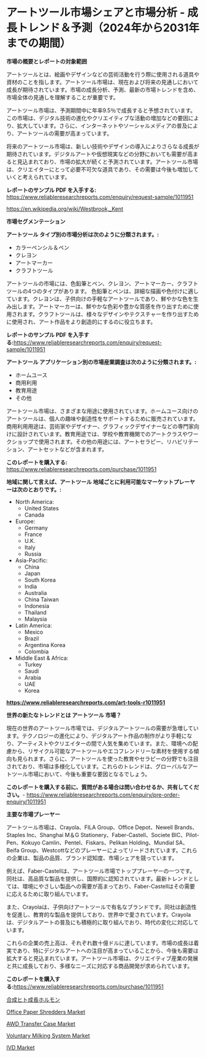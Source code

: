 <p><h1>アートツール市場シェアと市場分析 - 成長トレンド＆予測（2024年から2031年までの期間）</h1></p><p><strong>市場の概要とレポートの対象範囲</strong></p>
<p><p>アートツールとは、絵画やデザインなどの芸術活動を行う際に使用される道具や資材のことを指します。アートツール市場は、現在および将来の見通しにおいて成長が期待されています。市場の成長分析、予測、最新の市場トレンドを含め、市場全体の見通しを理解することが重要です。</p><p>アートツール市場は、予測期間中に年率9.5％で成長すると予想されています。この市場は、デジタル技術の進化やクリエイティブな活動の増加などの要因により、拡大しています。さらに、インターネットやソーシャルメディアの普及により、アートツールの需要が高まっています。</p><p>将来のアートツール市場は、新しい技術やデザインの導入によりさらなる成長が期待されています。デジタルアートや仮想現実などの分野においても需要が高まると見込まれており、市場の拡大が続くと予測されています。アートツール市場は、クリエイターにとって必要不可欠な道具であり、その需要は今後も増加していくと考えられています。</p></p>
<p><strong>レポートのサンプル PDF を入手する:</strong> <a href="https://www.reliableresearchreports.com/enquiry/request-sample/1011951">https://www.reliableresearchreports.com/enquiry/request-sample/1011951</a></p>
<p><a href="https://en.wikipedia.org/wiki/Westbrook,_Kent">https://en.wikipedia.org/wiki/Westbrook,_Kent</a></p>
<p><strong>市場セグメンテーション</strong></p>
<p><strong>アートツール タイプ別の市場分析は次のように分類されます。:</strong></p>
<p><ul><li>カラーペンシル＆ペン</li><li>クレヨン</li><li>アートマーカー</li><li>クラフトツール</li></ul></p>
<p><p>アートツールの市場には、色鉛筆とペン、クレヨン、アートマーカー、クラフトツールの4つのタイプがあります。 色鉛筆とペンは、詳細な描画や色付けに適しています。クレヨンは、子供向けの手軽なアートツールであり、鮮やかな色を生み出します。アートマーカーは、鮮やかな色彩や豊かな質感を作り出すために使用されます。クラフトツールは、様々なデザインやテクスチャーを作り出すために使用され、アート作品をより創造的にするのに役立ちます。</p></p>
<p><strong>レポートのサンプル PDF を入手する:</strong><a href="https://www.reliableresearchreports.com/enquiry/request-sample/1011951">https://www.reliableresearchreports.com/enquiry/request-sample/1011951</a></p>
<p><strong> アートツール アプリケーション別の市場産業調査は次のように分類されます。:</strong></p>
<p><ul><li>ホームユース</li><li>商用利用</li><li>教育用途</li><li>その他</li></ul></p>
<p><p>アートツール市場は、さまざまな用途に使用されています。ホームユース向けのアートツールは、個人の趣味や創造性をサポートするために販売されています。商用利用用途は、芸術家やデザイナー、グラフィックデザイナーなどの専門家向けに設計されています。教育用途では、学校や教育機関でのアートクラスやワークショップで使用されます。その他の用途には、アートセラピー、リハビリテーション、アートセットなどが含まれます。</p></p>
<p><strong>このレポートを購入する:</strong> <a href="https://www.reliableresearchreports.com/purchase/1011951">https://www.reliableresearchreports.com/purchase/1011951</a></p>
<p><strong>地域に関して言えば、アートツール 地域ごとに利用可能なマーケットプレーヤーは次のとおりです。:</strong></p>
<p><ul>
    <li>
        North America:
        <ul>
            <li>United States</li>
            <li>Canada</li>
        </ul>
    </li>
    <li>
        Europe:
        <ul>
            <li>Germany</li>
            <li>France</li>
            <li>U.K.</li>
            <li>Italy</li>
            <li>Russia</li>
        </ul>
    </li>
    <li>
        Asia-Pacific:
        <ul>
            <li>China</li>
            <li>Japan</li>
            <li>South Korea</li>
            <li>India</li>
            <li>Australia</li>
            <li>China Taiwan</li>
            <li>Indonesia</li>
            <li>Thailand</li>
            <li>Malaysia</li>
        </ul>
    </li>
    <li>
        Latin America:
        <ul>
            <li>Mexico</li>
            <li>Brazil</li>
            <li>Argentina Korea</li>
            <li>Colombia</li>
        </ul>
    </li>
    <li>
        Middle East & Africa:
        <ul>
            <li>Turkey</li>
            <li>Saudi</li>
            <li>Arabia</li>
            <li>UAE</li>
            <li>Korea</li>
        </ul>
    </li>
    </ul></p>
<p><strong><a href="https://www.reliableresearchreports.com/art-tools-r1011951">https://www.reliableresearchreports.com/art-tools-r1011951</a></strong></p>
<p><strong>世界の新たなトレンドとは アートツール 市場？</strong></p>
<p><p>現在の世界のアートツール市場では、デジタルアートツールの需要が急増しています。テクノロジーの進化により、デジタルアート作品の制作がより手軽になり、アーティストやクリエイターの間で人気を集めています。また、環境への配慮から、リサイクル可能なアートツールやエコフレンドリーな素材を使用する傾向も見られます。さらに、アートツールを使った教育やセラピーの分野でも注目されており、市場は多様化しています。これらのトレンドは、グローバルなアートツール市場において、今後も重要な要因となるでしょう。</p></p>
<p><strong>このレポートを購入する前に、質問がある場合は問い合わせるか、共有してください。</strong>- <a href="https://www.reliableresearchreports.com/enquiry/pre-order-enquiry/1011951">https://www.reliableresearchreports.com/enquiry/pre-order-enquiry/1011951</a></p>
<p><strong>主要な市場プレーヤー</strong></p>
<p><p>アートツール市場は、Crayola、FILA Group、Office Depot、Newell Brands、Staples Inc、Shanghai M＆G Stationery、Faber-Castell、Societe BIC、Pilot-Pen、Kokuyo Camlin、Pentel、Fiskars、Pelikan Holding、Mundial SA、Beifa Group、Westcottなどのプレーヤーによってリードされています。これらの企業は、製品の品質、ブランド認知度、市場シェアを競っています。</p><p>例えば、Faber-Castellは、アートツール市場でトッププレーヤーの一つです。同社は、高品質な製品を提供し、国際的に認知されています。最新トレンドとしては、環境にやさしい製品への需要が高まっており、Faber-Castellはその需要に応えるために取り組んでいます。</p><p>また、Crayolaは、子供向けアートツールで有名なブランドです。同社は創造性を促進し、教育的な製品を提供しており、世界中で愛されています。Crayolaは、デジタルアートの普及にも積極的に取り組んでおり、時代の変化に対応しています。</p><p>これらの企業の売上高は、それぞれ数十億ドルに達しています。市場の成長は着実であり、特にデジタルアートへの注目が高まっていることから、今後も需要は拡大すると見込まれています。アートツール市場は、クリエイティブ産業の発展と共に成長しており、多様なニーズに対応する商品開発が求められています。</p></p>
<p><strong>このレポートを購入する:</strong><a href="https://www.reliableresearchreports.com/purchase/1011951">https://www.reliableresearchreports.com/purchase/1011951</a></p>
<p><p><a href="https://medium.com/@verniebarton2023/%E5%90%88%E6%88%90%E3%83%92%E3%83%88%E6%88%90%E9%95%B7%E3%83%9B%E3%83%AB%E3%83%A2%E3%83%B3%E5%B8%82%E5%A0%B4%E5%88%86%E6%9E%90%E3%83%AC%E3%83%9D%E3%83%BC%E3%83%88-%E5%9C%B0%E5%9F%9F%E5%88%A5-%E3%82%BF%E3%82%A4%E3%83%97-%E3%83%91%E3%82%A6%E3%83%80%E3%83%BC-%E6%BA%B6%E5%AA%92-%E3%81%8A%E3%82%88%E3%81%B3%E7%94%A8%E9%80%94-%E6%88%90%E9%95%B7%E3%83%9B%E3%83%AB%E3%83%A2%E3%83%B3%E6%AC%A0%E4%B9%8F%E7%97%87-ghd-%E3%82%BF%E3%83%BC%E3%83%8A%E3%83%BC%E7%97%87%E5%80%99%E7%BE%A4-%E6%85%A2%E6%80%A7%E8%85%8E%E4%B8%8D%E5%85%A8-%E3%83%97%E3%83%A9%E3%83%87%E3%83%AB%E3%82%A6%E3%82%A3%E3%83%AA%E7%97%87%E5%80%99%E7%BE%A4-%E8%83%8E%E5%85%90%E7%99%BA%E8%82%B2%E4%B8%8D%E8%89%AF-shox%E6%AC%A0%E4%B9%8F%E7%97%87-%E3%81%9D%E3%81%AE%E4%BB%96-a0dcfbafddd8">合成ヒト成長ホルモン</a></p><p><a href="https://issuu.com/reportprime-2/docs/office-paper-shredders-market-size-2030.pptx">Office Paper Shredders Market</a></p><p><a href="https://medium.com/@codystark63/global-awd-transfer-case-market-share-and-growth-opportunities-and-market-size-growing-with-a-cagr-8a27bfa788ba">AWD Transfer Case Market</a></p><p><a href="https://issuu.com/reportprime-2/docs/voluntary-milking-system-market-size-2030.pptx">Voluntary Milking System Market</a></p><p><a href="https://www.linkedin.com/pulse/ivd-market-trends-detailed-study-its-segmentation-analyzing-brhsc">IVD Market</a></p></p>